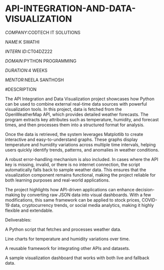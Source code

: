 # API-INTEGRATION-AND-DATA-VISUALIZATION

*COMPANY*:CODTECH IT SOLUTIONS

*NAME*:K SWATHI

*INTERN ID*:CT04DZ222

*DOMAIN*:PYTHON PROGRAMMING

*DURATION*:4 WEEKS

*MENTOR*:NEELA SANTHOSH

#DESCRIPTION

The API Integration and Data Visualization project showcases how Python can be used to combine external real-time data sources with powerful visualization tools. In this project, data is fetched from the OpenWeatherMap API, which provides detailed weather forecasts. The program extracts key attributes such as temperature, humidity, and forecast times, and then processes them into a structured format for analysis.

Once the data is retrieved, the system leverages Matplotlib to create interactive and easy-to-understand graphs. These graphs display temperature and humidity variations across multiple time intervals, helping users quickly identify trends, patterns, and anomalies in weather conditions.

A robust error-handling mechanism is also included. In cases where the API key is missing, invalid, or there is no internet connection, the script automatically falls back to sample weather data. This ensures that the visualization component remains functional, making the project reliable for both learning purposes and real-world applications.

The project highlights how API-driven applications can enhance decision-making by converting raw JSON data into visual dashboards. With a few modifications, this same framework can be applied to stock prices, COVID-19 data, cryptocurrency trends, or social media analytics, making it highly flexible and extendable.

Deliverables:

A Python script that fetches and processes weather data.

Line charts for temperature and humidity variations over time.

A reusable framework for integrating other APIs and datasets.

A sample visualization dashboard that works with both live and fallback data.
